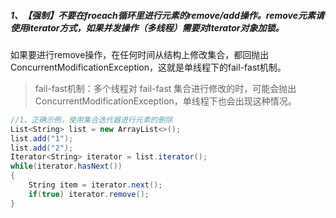 

##### 1、【强制】不要在froeach循环里进行元素的remove/add操作。remove元素请使用iterator方式，如果并发操作（多线程）需要对Iterator对象加锁。

如果要进行remove操作，在任何时间从结构上修改集合，都回抛出ConcurrentModificationException，这就是单线程下的fail-fast机制。

> fail-fast机制：多个线程对 fail-fast 集合进行修改的时，可能会抛出ConcurrentModificationException，单线程下也会出现这种情况。

```c#
//1、正确示例，使用集合迭代器进行元素的删除
List<String> list = new ArrayList<>();
list.add("1");
list.add("2");
Iterator<String> iterator = list.iterator();
while(iterator.hasNext())
{
    String item = iterator.next();
    if(true) iterator.remove();
}
```

